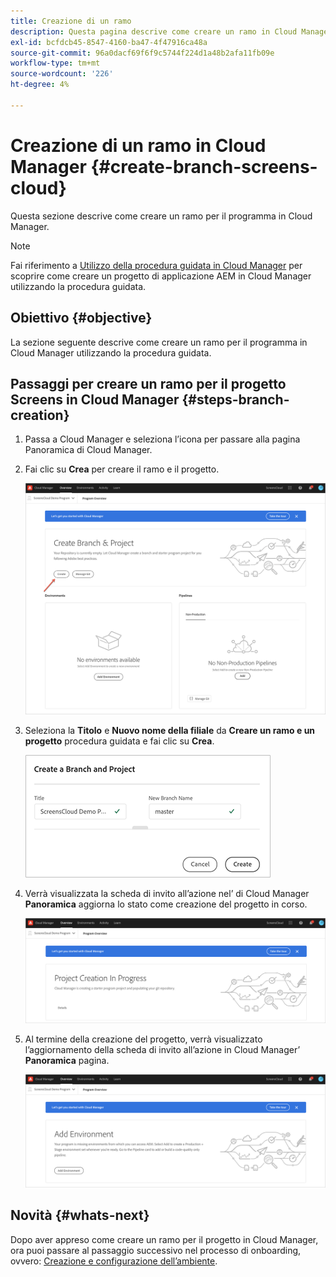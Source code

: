 ```yaml
---
title: Creazione di un ramo
description: Questa pagina descrive come creare un ramo in Cloud Manager per Screens as a Cloud Service.
exl-id: bcfdcb45-8547-4160-ba47-4f47916ca48a
source-git-commit: 96a0dacf69f6f9c5744f224d1a48b2afa11fb09e
workflow-type: tm+mt
source-wordcount: '226'
ht-degree: 4%

---
```


# Creazione di un ramo in Cloud Manager {#create-branch-screens-cloud}

Questa sezione descrive come creare un ramo per il programma in Cloud Manager.

>[!NOTE]
>Fai riferimento a [Utilizzo della procedura guidata in Cloud Manager](https://experienceleague.adobe.com/docs/experience-manager-cloud-service/onboarding/getting-access/create-application-project/using-the-wizard.html?lang=en) per scoprire come creare un progetto di applicazione AEM in Cloud Manager utilizzando la procedura guidata.

## Obiettivo {#objective}

La sezione seguente descrive come creare un ramo per il programma in Cloud Manager utilizzando la procedura guidata.

## Passaggi per creare un ramo per il progetto Screens in Cloud Manager {#steps-branch-creation}

1. Passa a Cloud Manager e seleziona l’icona per passare alla pagina Panoramica di Cloud Manager.

1. Fai clic su **Crea** per creare il ramo e il progetto.

   ![immagine](/help/screens-cloud/assets/onboarding/create-branch1.png)

1. Seleziona la **Titolo** e **Nuovo nome della filiale** da **Creare un ramo e un progetto** procedura guidata e fai clic su **Crea**.

   ![immagine](/help/screens-cloud/assets/onboarding/create-branch2.png)

1. Verrà visualizzata la scheda di invito all’azione nel’ di Cloud Manager **Panoramica** aggiorna lo stato come creazione del progetto in corso.

   ![immagine](/help/screens-cloud/assets/onboarding/create-branch3.png)

1. Al termine della creazione del progetto, verrà visualizzato l’aggiornamento della scheda di invito all’azione in Cloud Manager’ **Panoramica** pagina.

   ![immagine](/help/screens-cloud/assets/onboarding/create-branch4.png)

## Novità {#whats-next}

Dopo aver appreso come creare un ramo per il progetto in Cloud Manager, ora puoi passare al passaggio successivo nel processo di onboarding, ovvero: [Creazione e configurazione dell’ambiente](/help/screens-cloud/onboarding-screens-cloud/creating-an-environment.md).
